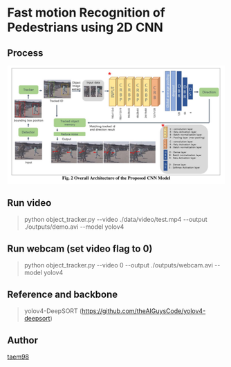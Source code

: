 # Fast motion Recognition of Pedestrians using 2D CNN

## Process

![pig1](./pig1.png)

## Run video
> python object_tracker.py --video ./data/video/test.mp4 --output ./outputs/demo.avi --model yolov4

## Run webcam (set video flag to 0)
> python object_tracker.py --video 0 --output ./outputs/webcam.avi --model yolov4

## Reference and backbone
> yolov4-DeepSORT (https://github.com/theAIGuysCode/yolov4-deepsort)

## Author
[taem98](https://github.com/taem98)